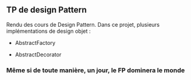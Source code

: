 ## TP de design Pattern

Rendu des cours de Design Pattern. Dans ce projet, plusieurs implémentations de design objet :


* AbstractFactory


* AbstractDecorator

### Même si de toute manière, un jour, le FP dominera le monde